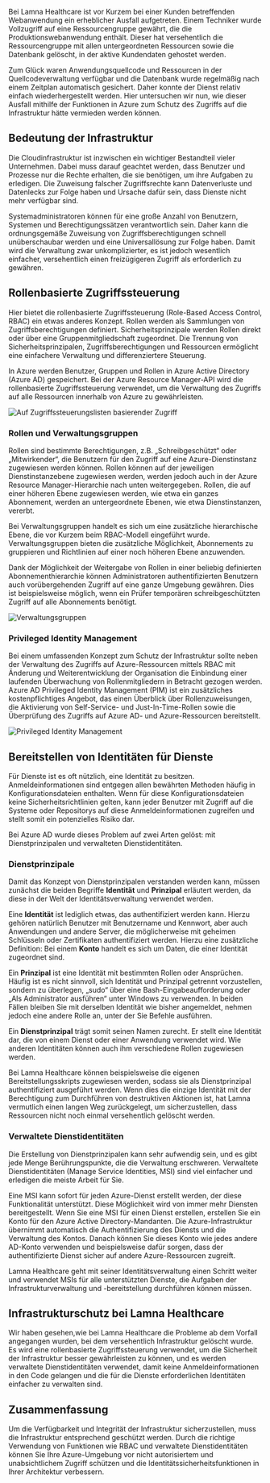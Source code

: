 Bei Lamna Healthcare ist vor Kurzem bei einer Kunden betreffenden Webanwendung ein erheblicher Ausfall aufgetreten. Einem Techniker wurde Vollzugriff auf eine Ressourcengruppe gewährt, die die Produktionswebanwendung enthält. Dieser hat versehentlich die Ressourcengruppe mit allen untergeordneten Ressourcen sowie die Datenbank gelöscht, in der aktive Kundendaten gehostet werden. 

Zum Glück waren Anwendungsquellcode und Ressourcen in der Quellcodeverwaltung verfügbar und die Datenbank wurde regelmäßig nach einem Zeitplan automatisch gesichert. Daher konnte der Dienst relativ einfach wiederhergestellt werden. Hier untersuchen wir nun, wie dieser Ausfall mithilfe der Funktionen in Azure zum Schutz des Zugriffs auf die Infrastruktur hätte vermieden werden können.

## <a name="criticality-of-infrastructure"></a>Bedeutung der Infrastruktur

Die Cloudinfrastruktur ist inzwischen ein wichtiger Bestandteil vieler Unternehmen. Dabei muss darauf geachtet werden, dass Benutzer und Prozesse nur die Rechte erhalten, die sie benötigen, um ihre Aufgaben zu erledigen. Die Zuweisung falscher Zugriffsrechte kann Datenverluste und Datenlecks zur Folge haben und Ursache dafür sein, dass Dienste nicht mehr verfügbar sind. 

Systemadministratoren können für eine große Anzahl von Benutzern, Systemen und Berechtigungssätzen verantwortlich sein. Daher kann die ordnungsgemäße Zuweisung von Zugriffsberechtigungen schnell unüberschaubar werden und eine Universallösung zur Folge haben. Damit wird die Verwaltung zwar unkomplizierter, es ist jedoch wesentlich einfacher, versehentlich einen freizügigeren Zugriff als erforderlich zu gewähren.

## <a name="role-based-access-control"></a>Rollenbasierte Zugriffssteuerung

Hier bietet die rollenbasierte Zugriffssteuerung (Role-Based Access Control, RBAC) ein etwas anderes Konzept. Rollen werden als Sammlungen von Zugriffsberechtigungen definiert. Sicherheitsprinzipale werden Rollen direkt oder über eine Gruppenmitgliedschaft zugeordnet. Die Trennung von Sicherheitsprinzipalen, Zugriffsberechtigungen und Ressourcen ermöglicht eine einfachere Verwaltung und differenziertere Steuerung.

In Azure werden Benutzer, Gruppen und Rollen in Azure Active Directory (Azure AD) gespeichert. Bei der Azure Resource Manager-API wird die rollenbasierte Zugriffssteuerung verwendet, um die Verwaltung des Zugriffs auf alle Ressourcen innerhalb von Azure zu gewährleisten.

![Auf Zugriffssteuerungslisten basierender Zugriff](../media-draft/ACL_Based_Access.png)

<!-- ![Role-based access control](../media-draft/Role_Based_Access.png)
 -->

### <a name="roles-and-management-groups"></a>Rollen und Verwaltungsgruppen

Rollen sind bestimmte Berechtigungen, z.B. „Schreibgeschützt“ oder „Mitwirkender“, die Benutzern für den Zugriff auf eine Azure-Dienstinstanz zugewiesen werden können. Rollen können auf der jeweiligen Dienstinstanzebene zugewiesen werden, werden jedoch auch in der Azure Resource Manager-Hierarchie nach unten weitergegeben. Rollen, die auf einer höheren Ebene zugewiesen werden, wie etwa ein ganzes Abonnement, werden an untergeordnete Ebenen, wie etwa Dienstinstanzen, vererbt. 

Bei Verwaltungsgruppen handelt es sich um eine zusätzliche hierarchische Ebene, die vor Kurzem beim RBAC-Modell eingeführt wurde. Verwaltungsgruppen bieten die zusätzliche Möglichkeit, Abonnements zu gruppieren und Richtlinien auf einer noch höheren Ebene anzuwenden.

Dank der Möglichkeit der Weitergabe von Rollen in einer beliebig definierten Abonnementhierarchie können Administratoren authentifizierten Benutzern auch vorübergehenden Zugriff auf eine ganze Umgebung gewähren. Dies ist beispielsweise möglich, wenn ein Prüfer temporären schreibgeschützten Zugriff auf alle Abonnements benötigt.

![Verwaltungsgruppen](../media-draft/management_groups.png)

### <a name="privileged-identity-management"></a>Privileged Identity Management

Bei einem umfassenden Konzept zum Schutz der Infrastruktur sollte neben der Verwaltung des Zugriffs auf Azure-Ressourcen mittels RBAC mit Änderung und Weiterentwicklung der Organisation die Einbindung einer laufenden Überwachung von Rollenmitgliedern in Betracht gezogen werden. Azure AD Privileged Identity Management (PIM) ist ein zusätzliches kostenpflichtiges Angebot, das einen Überblick über Rollenzuweisungen, die Aktivierung von Self-Service- und Just-In-Time-Rollen sowie die Überprüfung des Zugriffs auf Azure AD- und Azure-Ressourcen bereitstellt.

![Privileged Identity Management](../media-draft/PIM_Dashboard.PNG)

## <a name="providing-identities-to-services"></a>Bereitstellen von Identitäten für Dienste

Für Dienste ist es oft nützlich, eine Identität zu besitzen. Anmeldeinformationen sind entgegen allen bewährten Methoden häufig in Konfigurationsdateien enthalten. Wenn für diese Konfigurationsdateien keine Sicherheitsrichtlinien gelten, kann jeder Benutzer mit Zugriff auf die Systeme oder Repositorys auf diese Anmeldeinformationen zugreifen und stellt somit ein potenzielles Risiko dar.

Bei Azure AD wurde dieses Problem auf zwei Arten gelöst: mit Dienstprinzipalen und verwalteten Dienstidentitäten.

### <a name="service-principals"></a>Dienstprinzipale

Damit das Konzept von Dienstprinzipalen verstanden werden kann, müssen zunächst die beiden Begriffe **Identität** und **Prinzipal** erläutert werden, da diese in der Welt der Identitätsverwaltung verwendet werden.

Eine **Identität** ist lediglich etwas, das authentifiziert werden kann. Hierzu gehören natürlich Benutzer mit Benutzername und Kennwort, aber auch Anwendungen und andere Server, die möglicherweise mit geheimen Schlüsseln oder Zertifikaten authentifiziert werden. Hierzu eine zusätzliche Definition: Bei einem **Konto** handelt es sich um Daten, die einer Identität zugeordnet sind.

Ein **Prinzipal** ist eine Identität mit bestimmten Rollen oder Ansprüchen. Häufig ist es nicht sinnvoll, sich Identität und Prinzipal getrennt vorzustellen, sondern zu überlegen, „sudo“ über eine Bash-Eingabeaufforderung oder „Als Administrator ausführen“ unter Windows zu verwenden. In beiden Fällen bleiben Sie mit derselben Identität wie bisher angemeldet, nehmen jedoch eine andere Rolle an, unter der Sie Befehle ausführen.

Ein **Dienstprinzipal** trägt somit seinen Namen zurecht. Er stellt eine Identität dar, die von einem Dienst oder einer Anwendung verwendet wird. Wie anderen Identitäten können auch ihm verschiedene Rollen zugewiesen werden. 

Bei Lamna Healthcare können beispielsweise die eigenen Bereitstellungsskripts zugewiesen werden, sodass sie als Dienstprinzipal authentifiziert ausgeführt werden. Wenn dies die einzige Identität mit der Berechtigung zum Durchführen von destruktiven Aktionen ist, hat Lamna vermutlich einen langen Weg zurückgelegt, um sicherzustellen, dass Ressourcen nicht noch einmal versehentlich gelöscht werden.

### <a name="managed-service-identities"></a>Verwaltete Dienstidentitäten

Die Erstellung von Dienstprinzipalen kann sehr aufwendig sein, und es gibt jede Menge Berührungspunkte, die die Verwaltung erschweren. Verwaltete Dienstidentitäten (Manage Service Identities, MSI) sind viel einfacher und erledigen die meiste Arbeit für Sie. 

Eine MSI kann sofort für jeden Azure-Dienst erstellt werden, der diese Funktionalität unterstützt. Diese Möglichkeit wird von immer mehr Diensten bereitgestellt. Wenn Sie eine MSI für einen Dienst erstellen, erstellen Sie ein Konto für den Azure Active Directory-Mandanten. Die Azure-Infrastruktur übernimmt automatisch die Authentifizierung des Diensts und die Verwaltung des Kontos. Danach können Sie dieses Konto wie jedes andere AD-Konto verwenden und beispielsweise dafür sorgen, dass der authentifizierte Dienst sicher auf andere Azure-Ressourcen zugreift.

Lamna Healthcare geht mit seiner Identitätsverwaltung einen Schritt weiter und verwendet MSIs für alle unterstützten Dienste, die Aufgaben der Infrastrukturverwaltung und -bereitstellung durchführen können müssen.

## <a name="infrastructure-protection-at-lamna-healthcare"></a>Infrastrukturschutz bei Lamna Healthcare

Wir haben gesehen,wie bei Lamna Healthcare die Probleme ab dem Vorfall angegangen wurden, bei dem versehentlich Infrastruktur gelöscht wurde. Es wird eine rollenbasierte Zugriffssteuerung verwendet, um die Sicherheit der Infrastruktur besser gewährleisten zu können, und es werden verwaltete Dienstidentitäten verwendet, damit keine Anmeldeinformationen in den Code gelangen und die für die Dienste erforderlichen Identitäten einfacher zu verwalten sind.

## <a name="summary"></a>Zusammenfassung

Um die Verfügbarkeit und Integrität der Infrastruktur sicherzustellen, muss die Infrastruktur entsprechend geschützt werden. Durch die richtige Verwendung von Funktionen wie RBAC und verwaltete Dienstidentitäten können Sie Ihre Azure-Umgebung vor nicht autorisiertem und unabsichtlichem Zugriff schützen und die Identitätssicherheitsfunktionen in Ihrer Architektur verbessern.